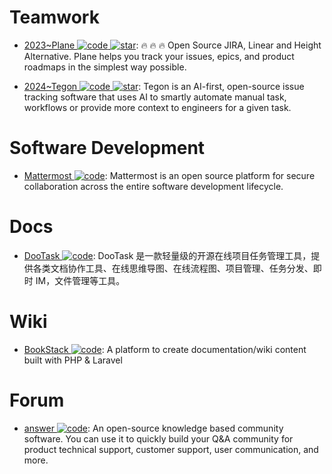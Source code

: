 # Teamwork

- [2023~Plane ![code](https://ng-tech.icu/assets/code.svg) ![star](https://img.shields.io/github/stars/makeplane/plane)](https://github.com/makeplane/plane): 🔥 🔥 🔥 Open Source JIRA, Linear and Height Alternative. Plane helps you track your issues, epics, and product roadmaps in the simplest way possible.

- [2024~Tegon ![code](https://ng-tech.icu/assets/code.svg) ![star](https://img.shields.io/github/stars/tegonhq/tegon)](https://github.com/tegonhq/tegon): Tegon is an AI-first, open-source issue tracking software that uses AI to smartly automate manual task, workflows or provide more context to engineers for a given task.

# Software Development

- [Mattermost ![code](https://ng-tech.icu/assets/code.svg)](https://github.com/mattermost/mattermost-server): Mattermost is an open source platform for secure collaboration across the entire software development lifecycle.

# Docs

- [DooTask ![code](https://ng-tech.icu/assets/code.svg)](https://github.com/kuaifan/dootask): DooTask 是一款轻量级的开源在线项目任务管理工具，提供各类文档协作工具、在线思维导图、在线流程图、项目管理、任务分发、即时 IM，文件管理等工具。

# Wiki

- [BookStack ![code](https://ng-tech.icu/assets/code.svg)](https://github.com/BookStackApp/BookStack): A platform to create documentation/wiki content built with PHP & Laravel

# Forum

- [answer ![code](https://ng-tech.icu/assets/code.svg)](https://github.com/answerdev/answer): An open-source knowledge based community software. You can use it to quickly build your Q&A community for product technical support, customer support, user communication, and more.
